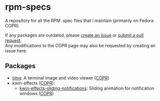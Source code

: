 # rpm-specs
A repository for all the RPM .spec files that I maintain (primarily on Fedora COPR).

If any packages are outdated, please [create an issue](https://github.com/ErrorNoInternet/rpm-specs/issues/new) or [submit a pull request](https://github.com/ErrorNoInternet/rpm-specs/compare).\
Any modifications to the COPR page may also be requested by creating an issue here.

## Packages
- [timg](https://github.com/hzeller/timg): A terminal image and video viewer ([COPR](https://copr.fedorainfracloud.org/coprs/errornointernet/timg))
- kwin-effects ([COPR](https://copr.fedorainfracloud.org/coprs/errornointernet/kwin-effects)):
  - [kwin-effects-sliding-notifications](https://github.com/zzag/kwin-effects-sliding-notifications): Sliding animation for notification windows ([COPR](https://copr.fedorainfracloud.org/coprs/errornointernet/kwin-effects/package/kwin-effects-sliding-notifications))
